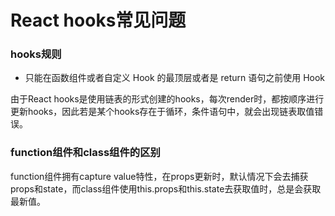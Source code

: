 # React hooks常见问题

### hooks规则

- 只能在函数组件或者自定义 Hook 的最顶层或者是 return 语句之前使用 Hook

由于React hooks是使用链表的形式创建的hooks，每次render时，都按顺序进行更新hooks，因此若是某个hooks存在于循环，条件语句中，就会出现链表取值错误。

### function组件和class组件的区别

function组件拥有capture value特性，在props更新时，默认情况下会去捕获props和state，而class组件使用this.props和this.state去获取值时，总是会获取最新值。